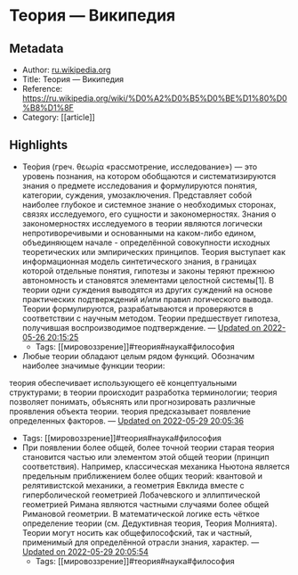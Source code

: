 # Теория — Википедия

## Metadata
- Author: [ru.wikipedia.org]()
- Title: Теория — Википедия
- Reference: https://ru.wikipedia.org/wiki/%D0%A2%D0%B5%D0%BE%D1%80%D0%B8%D1%8F
- Category: [[article]]

## Highlights
- Тео́рия (греч. θεωρία «рассмотрение, исследование») — это уровень познания, на котором обобщаются и систематизируются знания о предмете исследования и формулируются понятия, категории, суждения, умозаключения.
Представляет собой наиболее глубокое и системное знание о необходимых сторонах, связях исследуемого, его сущности и закономерностях. Знания о закономерностях исследуемого в теории являются логически непротиворечивыми и основанными на каком-либо едином, объединяющем начале - определённой совокупности исходных теоретических или эмпирических принципов.
Теория выступает как информационная модель синтетического знания, в границах которой отдельные понятия, гипотезы и законы теряют прежнюю автономность и становятся элементами целостной системы[1]. В теории одни суждения выводятся из других суждений на основе практических подтверждений и/или правил логического вывода.
Теории формулируются, разрабатываются и проверяются в соответствии с научным методом. Теории предшествует гипотеза, получившая воспроизводимое подтверждение. — [Updated on 2022-05-26 20:15:25](https://hyp.is/bxFmkN0XEeyW_yPemt6K_A/ru.wikipedia.org/wiki/%D0%A2%D0%B5%D0%BE%D1%80%D0%B8%D1%8F)
   - Tags: [[мировоззрение]]#теория#наука#философия
- Любые теории обладают целым рядом функций. Обозначим наиболее значимые функции теории:

теория обеспечивает использующего её концептуальными структурами;
в теории происходит разработка терминологии;
теория позволяет понимать, объяснять или прогнозировать различные проявления объекта теории.
теория предсказывает появление определенных факторов. — [Updated on 2022-05-29 20:05:36](https://hyp.is/lOy2xt0XEeyi8d8bxyfJWg/ru.wikipedia.org/wiki/%D0%A2%D0%B5%D0%BE%D1%80%D0%B8%D1%8F)
   - Tags: [[мировоззрение]]#теория#наука#философия
- При появлении более общей, более точной теории старая теория становится частью или элементом этой общей теории (принцип соответствия). Например, классическая механика Ньютона является предельным приближением более общих теорий: квантовой и релятивистской механики, а геометрия Евклида вместе с гиперболической геометрией Лобачевского и эллиптической геометрией Римана являются частными случаями более общей Римановой геометрии.
В математической логике есть чёткое определение теории (см. Дедуктивная теория, Теория Молнията).
Теории могут носить как общефилософский, так и частный, применимый для определённой отрасли знания, характер. — [Updated on 2022-05-29 20:05:54](https://hyp.is/5Dt-7N0XEey1Z9cQghSCYw/ru.wikipedia.org/wiki/%D0%A2%D0%B5%D0%BE%D1%80%D0%B8%D1%8F)
   - Tags: [[мировоззрение]]#теория#наука#философия
